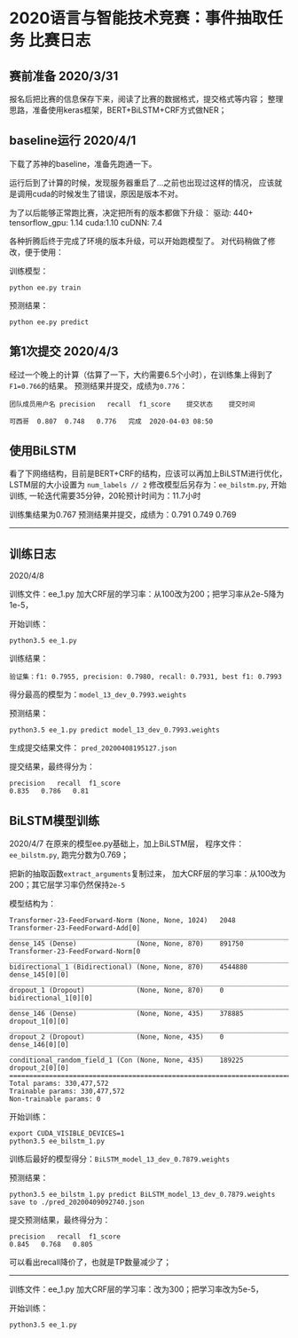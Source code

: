 # 2020语言与智能技术竞赛：事件抽取任务 比赛日志


## 赛前准备 2020/3/31

报名后把比赛的信息保存下来，阅读了比赛的数据格式，提交格式等内容；
整理思路，准备使用keras框架，BERT+BiLSTM+CRF方式做NER；

## baseline运行 2020/4/1

下载了苏神的baseline，准备先跑通一下。

运行后到了计算的时候，发现服务器重启了...之前也出现过这样的情况，
应该就是调用cuda的时候发生了错误，原因是版本不对。

为了以后能够正常跑比赛，决定把所有的版本都做下升级：
驱动: 440+
tensorflow_gpu: 1.14
cuda:1.10
cuDNN: 7.4 

各种折腾后终于完成了环境的版本升级，可以开始跑模型了。
对代码稍做了修改，便于使用：

训练模型：
```
python ee.py train
```
预测结果：

```
python ee.py predict
```

## 第1次提交 2020/4/3

经过一个晚上的计算（估算了一下，大约需要6.5个小时），在训练集上得到了`F1=0.766`的结果。
预测结果并提交，成绩为`0.776`：

```
团队成员用户名	precision	recall	f1_score	提交状态	提交时间
	
可西哥  0.807	0.748	0.776	完成	2020-04-03 08:50

```


## 使用BiLSTM

看了下网络结构，目前是BERT+CRF的结构，应该可以再加上BiLSTM进行优化，
LSTM层的大小设置为 `num_labels // 2`
修改模型后另存为：`ee_bilstm.py`, 开始训练, 一轮迭代需要35分钟，20轮预计时间为：11.7小时

训练集结果为0.767
预测结果并提交，成绩为：0.791	0.749	0.769

-----------------------------------------
## 训练日志
2020/4/8

训练文件：ee_1.py
加大CRF层的学习率：从100改为200；把学习率从2e-5降为1e-5，

开始训练：

```
python3.5 ee_1.py 
```

训练结果：
```
验证集：f1: 0.7955, precision: 0.7980, recall: 0.7931, best f1: 0.7993
```
得分最高的模型为：`model_13_dev_0.7993.weights`

预测结果：
```
python3.5 ee_1.py predict model_13_dev_0.7993.weights
```
生成提交结果文件： `pred_20200408195127.json`

提交结果，最终得分为：
```
precision	recall	f1_score
0.835	0.786	0.81
```


## BiLSTM模型训练
2020/4/7
在原来的模型ee.py基础上，加上BiLSTM层，
程序文件：`ee_bilstm.py`, 跑完分数为0.769；


把新的抽取函数`extract_arguments`复制过来，
加大CRF层的学习率：从100改为200；其它层学习率仍然保持`2e-5`

模型结构为：
```
Transformer-23-FeedForward-Norm (None, None, 1024)   2048        Transformer-23-FeedForward-Add[0]
__________________________________________________________________________________________________
dense_145 (Dense)               (None, None, 870)    891750      Transformer-23-FeedForward-Norm[0
__________________________________________________________________________________________________
bidirectional_1 (Bidirectional) (None, None, 870)    4544880     dense_145[0][0]
__________________________________________________________________________________________________
dropout_1 (Dropout)             (None, None, 870)    0           bidirectional_1[0][0]
__________________________________________________________________________________________________
dense_146 (Dense)               (None, None, 435)    378885      dropout_1[0][0]
__________________________________________________________________________________________________
dropout_2 (Dropout)             (None, None, 435)    0           dense_146[0][0]
__________________________________________________________________________________________________
conditional_random_field_1 (Con (None, None, 435)    189225      dropout_2[0][0]
==================================================================================================
Total params: 330,477,572
Trainable params: 330,477,572
Non-trainable params: 0

```

开始训练：

```
export CUDA_VISIBLE_DEVICES=1
python3.5 ee_bilstm_1.py
```

训练后最好的模型得分：`BiLSTM_model_13_dev_0.7879.weights`

预测结果：

```
python3.5 ee_bilstm_1.py predict BiLSTM_model_13_dev_0.7879.weights
save to ./pred_20200409092740.json
```

提交预测结果，最终得分为：
```
precision	recall	f1_score
0.845	0.768	0.805
```
可以看出recall降价了，也就是TP数量减少了；

-----------------------------------------
训练文件：ee_1.py
加大CRF层的学习率：改为300；把学习率改为5e-5，

开始训练：

```
python3.5 ee_1.py 
```



